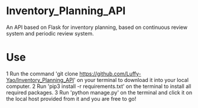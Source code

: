 # Inventory_Planning_API
An API based on Flask for inventory planning, based on continuous review system and periodic review system.


# Use 
1 Run the command 'git clone https://github.com/Luffy-Yao/Inventory_Planning_API' on your terminal to download it into your local computer.
2 Run 'pip3 install -r requirements.txt' on the terminal to install all required packages. 
3 Run 'python manage.py' on the terminal and click it on the local host provided from it and you are free to go!
